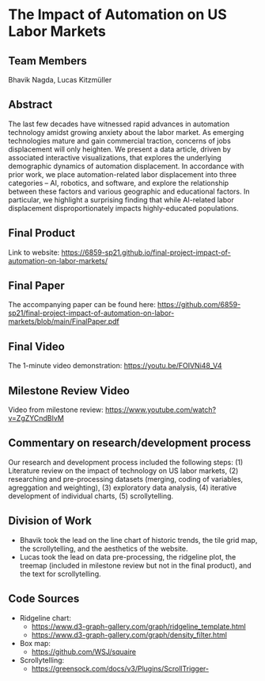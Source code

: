 # The Impact of Automation on US Labor Markets

## Team Members
Bhavik Nagda, Lucas Kitzmüller

## Abstract
The last few decades have witnessed rapid advances in automation technology amidst growing anxiety about the labor market. As emerging technologies mature and gain commercial traction, concerns of jobs displacement will only heighten. We present a data article, driven by associated interactive visualizations, that explores the underlying demographic dynamics of automation displacement. In accordance with prior work, we place automation-related labor displacement into three categories – AI, robotics, and software, and explore the relationship between these factors and various geographic and educational factors. In particular, we highlight a surprising finding that while AI-related labor displacement disproportionately impacts highly-educated populations.

## Final Product
Link to website: https://6859-sp21.github.io/final-project-impact-of-automation-on-labor-markets/ 

## Final Paper
The accompanying paper can be found here: https://github.com/6859-sp21/final-project-impact-of-automation-on-labor-markets/blob/main/FinalPaper.pdf 

## Final Video
The 1-minute video demonstration: https://youtu.be/FOIVNi48_V4 

## Milestone Review Video
Video from milestone review: https://www.youtube.com/watch?v=ZgZYCndBIvM

##  Commentary on research/development process
Our research and development process included the following steps: (1) Literature review on the impact of technology on US labor markets, (2) researching and pre-processing datasets (merging, coding of variables, agreggation and weighting), (3) exploratory data analysis, (4) iterative development of individual charts, (5) scrollytelling. 

## Division of Work
* Bhavik took the lead on the line chart of historic trends, the tile grid map, the scrollytelling, and the aesthetics of the website.
* Lucas took the lead on data pre-processing, the ridgeline plot, the treemap (included in milestone review but not in the final product), and the text for scrollytelling.

## Code Sources
* Ridgeline chart:
  * https://www.d3-graph-gallery.com/graph/ridgeline_template.html
  * https://www.d3-graph-gallery.com/graph/density_filter.html
* Box map: 
  * https://github.com/WSJ/squaire  
* Scrollytelling:
  * https://greensock.com/docs/v3/Plugins/ScrollTrigger-
